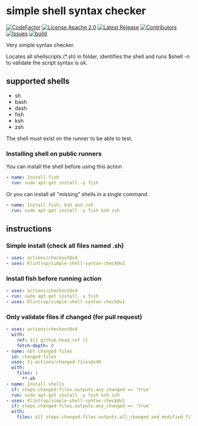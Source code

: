 # simple shell syntax checker

[![CodeFactor](https://www.codefactor.io/repository/github/klintrup/simple-shell-syntax-check/badge)](https://www.codefactor.io/repository/github/klintrup/simple-shell-syntax-check)
[![License Apache 2.0](https://img.shields.io/github/license/Klintrup/simple-shell-syntax-check)](https://github.com/Klintrup/simple-shell-syntax-check/blob/main/LICENSE)
[![Latest Release](https://img.shields.io/github/v/release/Klintrup/simple-shell-syntax-check)](https://github.com/Klintrup/simple-shell-syntax-check/releases)
[![Contributors](https://img.shields.io/github/contributors-anon/Klintrup/simple-shell-syntax-check)](https://github.com/Klintrup/simple-shell-syntax-check/graphs/contributors)
[![Issues](https://img.shields.io/github/issues/Klintrup/simple-shell-syntax-check)](https://github.com/Klintrup/simple-shell-syntax-check/issues)
[![build](https://img.shields.io/github/actions/workflow/status/Klintrup/simple-shell-syntax-check/lint-shell.yml)](https://github.com/Klintrup/simple-shell-syntax-check/actions/workflows/lint-shell.yml)

Very simple syntax checker.

Locates all shellscripts (\*.sh) in folder, identifies the shell and runs $shell -n to validate the script syntax is ok.

## supported shells

- sh
- bash
- dash
- fish
- ksh
- zsh

The shell must exist on the runner to be able to test.

### Installing shell on public runners

You can install the shell before using this action

```yaml
- name: Install fish
  run: sudo apt-get install -y fish
```

Or you can install all "missing" shells in a single command

```yaml
- name: Install fish, ksh and zsh
  run: sudo apt-get install -y fish ksh zsh
```

## instructions

### Simple install (check all files named .sh)

```yaml
- uses: actions/checkout@v4
- uses: Klintrup/simple-shell-syntax-check@v2
```

### Install fish before running action

```yaml
- uses: actions/checkout@v4
- run: sudo apt-get install -y fish
- uses: Klintrup/simple-shell-syntax-check@v2
```

### Only validate files if changed (for pull request)

```yaml
- uses: actions/checkout@v4
  with:
    ref: ${{ github.head_ref }}
    fetch-depth: 0
- name: Get changed files
  id: changed-files
  uses: tj-actions/changed-files@v40
  with:
    files: |
      **.sh
- name: Install shells
  if: steps.changed-files.outputs.any_changed == 'true'
  run: sudo apt-get install -y fish ksh zsh
- uses: Klintrup/simple-shell-syntax-check@v2
  if: steps.changed-files.outputs.any_changed == 'true'
  with:
    files: ${{ steps.changed-files.outputs.all_changed_and_modified_files }}
```
